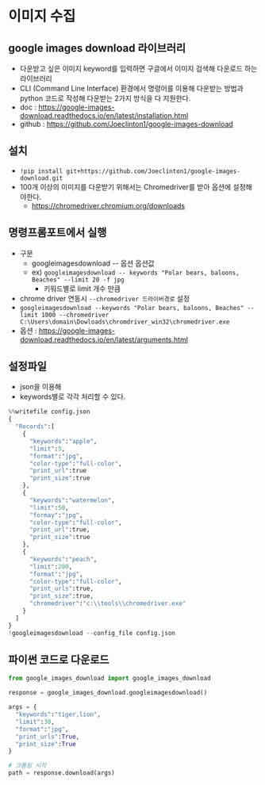 # 이미지 수집
## google images download 라이브러리
- 다운받고 싶은 이미지 keyword를 입력하면 구글에서 이미지 검색해 다운로드 하는 라이브러리
- CLI (Command Line Interface) 환경에서 명령어를 이용해 다운받는 방법과 python 코드로 작성해 다운받는 2가지 방식을 다 지원한다.
- doc : https://google-images-download.readthedocs.io/en/latest/installation.html
- github :  https://github.com/Joeclinton1/google-images-download

## 설치
- `!pip install git+https://github.com/Joeclinton1/google-images-download.git`
- 100개 이상의 이미지를 다운받기 위해서는 Chromedriver를 받아 옵션에 설정해야한다.
  - https://chromedriver.chromium.org/downloads

## 명령프롬포트에서 실행
- 구문
  - googleimagesdownload -- 옵션 옵션값
  - ex) `googleimagesdownload -- keywords "Polar bears, baloons, Beaches" --limit 20 -f jpg`
    - 키워드별로 limit 개수 만큼
- chrome driver 연동시 `--chromedriver 드라이버경로` 설정
- `googleimagesdownload --keywords "Polar bears, baloons, Beaches" --limit 1000 --chromedriver C:\Users\domain\Dowloads\chromdriver_win32\chromedriver.exe`
- 옵션 :  https://google-images-download.readthedocs.io/en/latest/arguments.html

## 설정파일
- json을 이용해
- keywords별로 각각 처리할 수 있다.
```python
%%writefile config.json
{
  "Records":[
    {
      "keywords":"apple",
      "limit":5,
      "format":"jpg",
      "color-type":"full-color",
      "print_url":true
      "print_size":true
    },
    {
      "keywords":"watermelon",
      "limit":50,
      "formay":"jpg",
      "color-type":"full-color",
      "print_url":true,
      "print_size":true
    },
    {
      "keywords":"peach",
      "limit":200,
      "format":"jpg",
      "color-type":"full-color",
      "print_urls":true,
      "print_size":true,
      "chromedriver":"c:\\tools\\chromedriver.exe"
    }
  ]
}
!googleimagesdownload --config_file config.json
```
## 파이썬 코드로 다운로드
```python
from google_images_download import google_images_download

response = google_images_download.googleimagesdownload()

args = {
  "keywords":"tiger,lion",
  "limit":30,
  "format":"jpg",
  "print_urls":True,
  "print_size":True
}

# 크롤링 시작
path = response.download(args)
```
































